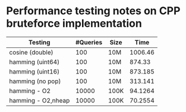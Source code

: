 # Performance testing notes on CPP bruteforce implementation

| Testing            | \#Queries | Size | Time    |
|--------------------|-----------|------|---------|
| cosine (double)    | 100       | 10M  | 1006.46 |
| hamming (uint64)   | 100       | 10M  | 874.33  |
| hamming (uint16)   | 100       | 10M  | 873.185 |
| hamming (no pop)   | 100       | 10M  | 313.141 |
| hamming - O2       | 10000     | 100K | 94.1264 |
| hamming - O2,nheap | 10000     | 100K | 70.2554 |
